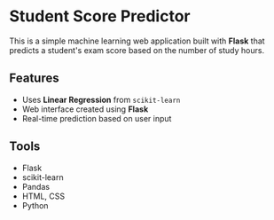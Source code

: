 # Student Score Predictor
This is a simple machine learning web application built with **Flask** that predicts a student's exam score based on the number of study hours.


## Features
- Uses **Linear Regression** from `scikit-learn`
- Web interface created using **Flask**
- Real-time prediction based on user input

## Tools
- Flask
- scikit-learn
- Pandas
- HTML, CSS
- Python




